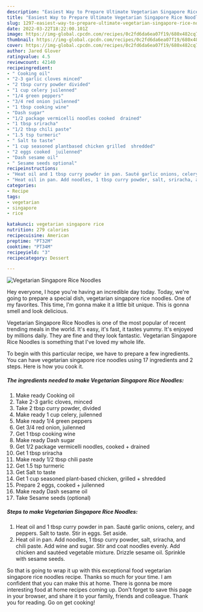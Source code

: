 ```yaml
---
description: "Easiest Way to Prepare Ultimate Vegetarian Singapore Rice Noodles"
title: "Easiest Way to Prepare Ultimate Vegetarian Singapore Rice Noodles"
slug: 1297-easiest-way-to-prepare-ultimate-vegetarian-singapore-rice-noodles
date: 2022-03-22T18:22:00.101Z
image: https://img-global.cpcdn.com/recipes/0c2fd6da6ea07f19/680x482cq70/vegetarian-singapore-rice-noodles-recipe-main-photo.jpg
thumbnail: https://img-global.cpcdn.com/recipes/0c2fd6da6ea07f19/680x482cq70/vegetarian-singapore-rice-noodles-recipe-main-photo.jpg
cover: https://img-global.cpcdn.com/recipes/0c2fd6da6ea07f19/680x482cq70/vegetarian-singapore-rice-noodles-recipe-main-photo.jpg
author: Jared Glover
ratingvalue: 4.5
reviewcount: 42140
recipeingredient:
- " Cooking oil"
- "2-3 garlic cloves minced"
- "2 tbsp curry powder divided"
- "1 cup celery juilenned"
- "1/4 green peppers"
- "3/4 red onion juilenned"
- "1 tbsp cooking wine"
- "Dash sugar"
- "1/2 package vermicelli noodles cooked  drained"
- "1 tbsp sriracha"
- "1/2 tbsp chili paste"
- "1.5 tsp turmeric"
- " Salt to taste"
- "1 cup seasoned plantbased chicken grilled  shredded"
- "2 eggs cooked  juilenned"
- "Dash sesame oil"
- " Sesame seeds optional"
recipeinstructions:
- "Heat oil and 1 tbsp curry powder in pan. Sauté garlic onions, celery, and peppers. Salt to taste. Stir in eggs. Set aside."
- "Heat oil in pan. Add noodles, 1 tbsp curry powder, salt, sriracha, and chili paste. Add wine and sugar. Stir and coat noodles evenly. Add chicken and sautéed vegetable mixture. Drizzle sesame oil. Sprinkle with sesame seeds."
categories:
- Recipe
tags:
- vegetarian
- singapore
- rice

katakunci: vegetarian singapore rice 
nutrition: 279 calories
recipecuisine: American
preptime: "PT32M"
cooktime: "PT34M"
recipeyield: "3"
recipecategory: Dessert

---
```



![Vegetarian Singapore Rice Noodles](https://img-global.cpcdn.com/recipes/0c2fd6da6ea07f19/680x482cq70/vegetarian-singapore-rice-noodles-recipe-main-photo.jpg)

Hey everyone, I hope you're having an incredible day today. Today, we're going to prepare a special dish, vegetarian singapore rice noodles. One of my favorites. This time, I'm gonna make it a little bit unique. This is gonna smell and look delicious.



Vegetarian Singapore Rice Noodles is one of the most popular of recent trending meals in the world. It's easy, it's fast, it tastes yummy. It's enjoyed by millions daily. They are fine and they look fantastic. Vegetarian Singapore Rice Noodles is something that I've loved my whole life.


To begin with this particular recipe, we have to prepare a few ingredients. You can have vegetarian singapore rice noodles using 17 ingredients and 2 steps. Here is how you cook it.

<!--inarticleads1-->

##### The ingredients needed to make Vegetarian Singapore Rice Noodles:

1. Make ready  Cooking oil
1. Take 2-3 garlic cloves, minced
1. Take 2 tbsp curry powder, divided
1. Make ready 1 cup celery, juilenned
1. Make ready 1/4 green peppers
1. Get 3/4 red onion, juilenned
1. Get 1 tbsp cooking wine
1. Make ready Dash sugar
1. Get 1/2 package vermicelli noodles, cooked + drained
1. Get 1 tbsp sriracha
1. Make ready 1/2 tbsp chili paste
1. Get 1.5 tsp turmeric
1. Get  Salt to taste
1. Get 1 cup seasoned plant-based chicken, grilled + shredded
1. Prepare 2 eggs, cooked + juilenned
1. Make ready Dash sesame oil
1. Take  Sesame seeds (optional)




<!--inarticleads2-->

##### Steps to make Vegetarian Singapore Rice Noodles:

1. Heat oil and 1 tbsp curry powder in pan. Sauté garlic onions, celery, and peppers. Salt to taste. Stir in eggs. Set aside.
1. Heat oil in pan. Add noodles, 1 tbsp curry powder, salt, sriracha, and chili paste. Add wine and sugar. Stir and coat noodles evenly. Add chicken and sautéed vegetable mixture. Drizzle sesame oil. Sprinkle with sesame seeds.




So that is going to wrap it up with this exceptional food vegetarian singapore rice noodles recipe. Thanks so much for your time. I am confident that you can make this at home. There is gonna be more interesting food at home recipes coming up. Don't forget to save this page in your browser, and share it to your family, friends and colleague. Thank you for reading. Go on get cooking!
